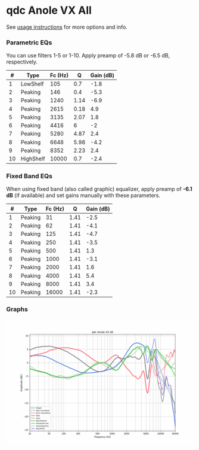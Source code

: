 # qdc Anole VX All
See [usage instructions](https://github.com/jaakkopasanen/AutoEq#usage) for more options and info.

### Parametric EQs
You can use filters 1-5 or 1-10. Apply preamp of -5.8 dB or -6.5 dB, respectively.

|   # | Type      |   Fc (Hz) |    Q |   Gain (dB) |
|-----|-----------|-----------|------|-------------|
|   1 | LowShelf  |       105 | 0.7  |        -1.8 |
|   2 | Peaking   |       146 | 0.4  |        -5.3 |
|   3 | Peaking   |      1240 | 1.14 |        -6.9 |
|   4 | Peaking   |      2615 | 0.18 |         4.9 |
|   5 | Peaking   |      3135 | 2.07 |         1.8 |
|   6 | Peaking   |      4416 | 6    |        -2   |
|   7 | Peaking   |      5280 | 4.87 |         2.4 |
|   8 | Peaking   |      6648 | 5.98 |        -4.2 |
|   9 | Peaking   |      8352 | 2.23 |         2.4 |
|  10 | HighShelf |     10000 | 0.7  |        -2.4 |

### Fixed Band EQs
When using fixed band (also called graphic) equalizer, apply preamp of **-6.1 dB** (if available) and set gains manually with these parameters.

|   # | Type    |   Fc (Hz) |    Q |   Gain (dB) |
|-----|---------|-----------|------|-------------|
|   1 | Peaking |        31 | 1.41 |        -2.5 |
|   2 | Peaking |        62 | 1.41 |        -4.1 |
|   3 | Peaking |       125 | 1.41 |        -4.7 |
|   4 | Peaking |       250 | 1.41 |        -3.5 |
|   5 | Peaking |       500 | 1.41 |         1.3 |
|   6 | Peaking |      1000 | 1.41 |        -3.1 |
|   7 | Peaking |      2000 | 1.41 |         1.6 |
|   8 | Peaking |      4000 | 1.41 |         5.4 |
|   9 | Peaking |      8000 | 1.41 |         3.4 |
|  10 | Peaking |     16000 | 1.41 |        -2.3 |

### Graphs
![](./qdc%20Anole%20VX%20All.png)

